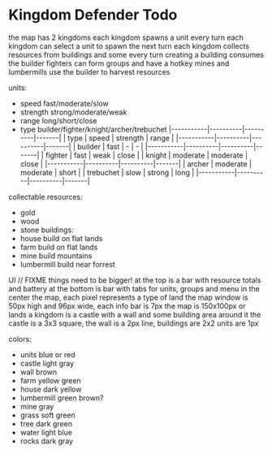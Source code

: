 # Kingdom Defender Todo

the map has 2 kingdoms
each kingdom spawns a unit every turn
each kingdom can select a unit to spawn the next turn
each kingdom collects resources from buildings and some every turn
creating a building consumes the builder
fighters can form groups and have a hotkey 
mines and lumbermills use the builder to harvest resources

units:
 - speed    fast/moderate/slow
 - strength strong/moderate/weak
 - range    long/short/close
 - type     builder/fighter/knight/archer/trebuchet
|-----------|----------|----------|-------|
| type      | speed    | strength | range |
|-----------|----------|----------|-------|
| builder   | fast     | -        | -     |
|-----------|----------|----------|-------|
| fighter   | fast     | weak     | close |
| knight    | moderate | moderate | close |
|-----------|----------|----------|-------|
| archer    | moderate | moderate | short |
| trebuchet | slow     | strong   | long  |
|-----------|----------|----------|-------|

collectable resources:
 - gold
 - wood
 - stone
buildings:
 - house        build on flat lands
 - farm         build on flat lands
 - mine         build mountains
 - lumbermill   build near forrest


UI	// FIXME things need to be bigger!
at the top is a bar with resource totals and battery
at the bottom is bar with tabs for units, groups and menu
in the center the map, each pixel represents a type of land
the map window is 50px high and 96px wide, each info bar is 7px
the map is 150x100px or lands
a kingdom is a castle with a wall and some building area around it
the castle is a 3x3 square, the wall is a 2px line, buildings are 2x2
units are 1px

colors:
 - units	blue or red
 - castle	light gray
 - wall		brown
 - farm		yellow green
 - house	dark yellow
 - lumbermill	green brown?
 - mine		gray
 - grass	soft green
 - tree		dark green
 - water	light blue
 - rocks	dark gray

